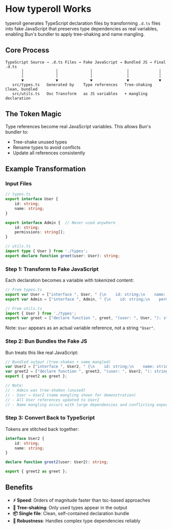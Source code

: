 # How typeroll Works

typeroll generates TypeScript declaration files by transforming `.d.ts` files into fake JavaScript that preserves type dependencies as real variables, enabling Bun's bundler to apply tree-shaking and name mangling.

## Core Process

```
TypeScript Source → .d.ts Files → Fake JavaScript → Bundled JS → Final .d.ts
       │              │              │               │             │
       │              │              │               │             │
       ▼              ▼              ▼               ▼             ▼
   src/types.ts   Generated by    Type references   Tree-shaking   Clean, bundled
   src/utils.ts   Oxc Transform   as JS variables   + mangling     declaration
```

## The Token Magic

Type references become real JavaScript variables. This allows Bun's bundler to:
- Tree-shake unused types
- Rename types to avoid conflicts  
- Update all references consistently

## Example Transformation

### Input Files

```ts
// types.ts
export interface User {
    id: string;
    name: string;
}

export interface Admin {  // Never used anywhere
    id: string;
    permissions: string[];
}

// utils.ts  
import type { User } from './types';
export declare function greet(user: User): string;
```

### Step 1: Transform to Fake JavaScript

Each declaration becomes a variable with tokenized content:

```js
// From types.ts
export var User = ["interface ", User, " {\n    id: string;\n    name: string;\n}"];
export var Admin = ["interface ", Admin, " {\n    id: string;\n    permissions: string[];\n}"];

// From utils.ts
import { User } from './types';
export var greet = ["declare function ", greet, "(user: ", User, "): string;"];
```

Note: `User` appears as an actual variable reference, not a string `"User"`.

### Step 2: Bun Bundles the Fake JS

Bun treats this like real JavaScript:

```js
// Bundled output (tree-shaken + name mangled)
var User2 = ["interface ", User2, " {\n    id: string;\n    name: string;\n}"];
var greet2 = ["declare function ", greet2, "(user: ", User2, "): string;"];
export { greet2 as greet };

// Note: 
// - Admin was tree-shaken (unused)
// - User → User2 (name mangling shown for demonstration)
// - All User references updated to User2
// - Name mangling occurs with large dependencies and conflicting exports
```

### Step 3: Convert Back to TypeScript

Tokens are stitched back together:

```ts
interface User2 {
    id: string;
    name: string;
}

declare function greet2(user: User2): string;

export { greet2 as greet };
```

## Benefits

- **⚡ Speed**: Orders of magnitude faster than tsc-based approaches
- **🌳 Tree-shaking**: Only used types appear in the output
- **📦 Single file**: Clean, self-contained declaration bundle
- **💪 Robustness**: Handles complex type dependencies reliably

